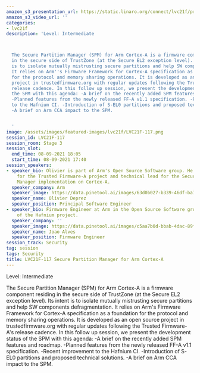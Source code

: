```yaml
---
amazon_s3_presentation_url: https://static.linaro.org/connect/lvc21f/presentations/LVC21F-117.pdf
amazon_s3_video_url: ''
categories:
- lvc21f
description: 'Level: Intermediate 



  The Secure Partition Manager (SPM) for Arm Cortex-A is a firmware component residing
  in the secure side of TrustZone (at the Secure EL2 exception level). Its intent
  is to isolate mutually mistrusting secure partitions and help SW components defragmentation.
  It relies on Arm''s Firmware Framework for Cortex-A specification as a foundation
  for the protocol and memory sharing operations. It is developed as an open source
  project in trustedfirmware.org with regular updates following the Trusted Firmware-A''s
  release cadence. In this follow up session, we present the development status of
  the SPM with this agenda: -A brief on the recently added SPM features and roadmap.
  -Planned features from the newly released FF-A v1.1 specification. -Recent improvement
  to the Hafnium CI. -Introduction of S-EL0 partitions and proposed technical solutions.
  -A brief on Arm CCA impact to the SPM.


  '
image: /assets/images/featured-images/lvc21f/LVC21F-117.png
session_id: LVC21F-117
session_room: Stage 3
session_slot:
  end_time: 08-09-2021 18:05
  start_time: 08-09-2021 17:40
session_speakers:
- speaker_bio: Olivier is part of Arm's Open Source Software group. He's maintainer
    for the Trusted Firmware-A project and technical lead for the Secure Partition
    Manager implementation on Cortex-A.
  speaker_company: Arm
  speaker_image: https://data.pinetool.ai/images/63d0b027-b339-46df-ba7f-c8905ceb8093.jpeg
  speaker_name: Olivier Deprez
  speaker_position: Principal Software Engineer
- speaker_bio: Firmware Engineer at Arm in the Open Source Software group. Maintainer
    of the Hafnium project.
  speaker_company: ''
  speaker_image: https://data.pinetool.ai/images/c5aa7b0d-bbab-4dac-89fe-1e7de538cceb.jpeg
  speaker_name: Joao Alves
  speaker_position: Firmware Engineer
session_track: Security
tag: session
tags: Security
title: LVC21F-117 Secure Partition Manager for Arm Cortex-A
---
```


Level: Intermediate 


The Secure Partition Manager (SPM) for Arm Cortex-A is a firmware component residing in the secure side of TrustZone (at the Secure EL2 exception level). Its intent is to isolate mutually mistrusting secure partitions and help SW components defragmentation. It relies on Arm's Firmware Framework for Cortex-A specification as a foundation for the protocol and memory sharing operations. It is developed as an open source project in trustedfirmware.org with regular updates following the Trusted Firmware-A's release cadence. In this follow up session, we present the development status of the SPM with this agenda: -A brief on the recently added SPM features and roadmap. -Planned features from the newly released FF-A v1.1 specification. -Recent improvement to the Hafnium CI. -Introduction of S-EL0 partitions and proposed technical solutions. -A brief on Arm CCA impact to the SPM.